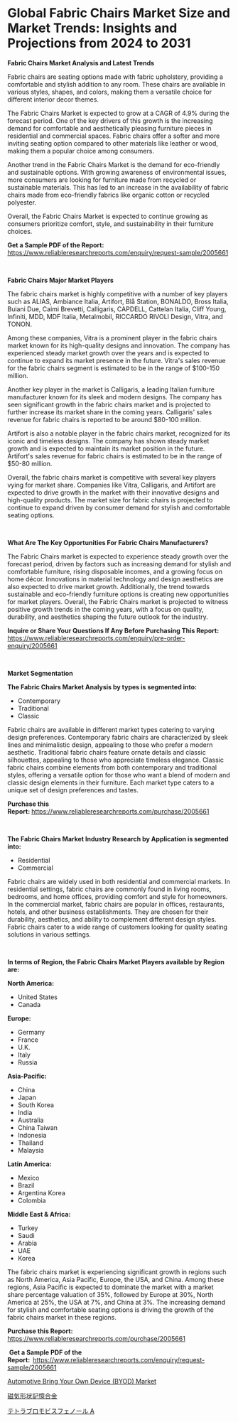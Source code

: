 <p><h1>Global Fabric Chairs Market Size and Market Trends: Insights and Projections from 2024 to 2031</h1></p><p><strong>Fabric Chairs Market Analysis and Latest Trends</strong></p>
<p><p>Fabric chairs are seating options made with fabric upholstery, providing a comfortable and stylish addition to any room. These chairs are available in various styles, shapes, and colors, making them a versatile choice for different interior decor themes.</p><p>The Fabric Chairs Market is expected to grow at a CAGR of 4.9% during the forecast period. One of the key drivers of this growth is the increasing demand for comfortable and aesthetically pleasing furniture pieces in residential and commercial spaces. Fabric chairs offer a softer and more inviting seating option compared to other materials like leather or wood, making them a popular choice among consumers.</p><p>Another trend in the Fabric Chairs Market is the demand for eco-friendly and sustainable options. With growing awareness of environmental issues, more consumers are looking for furniture made from recycled or sustainable materials. This has led to an increase in the availability of fabric chairs made from eco-friendly fabrics like organic cotton or recycled polyester.</p><p>Overall, the Fabric Chairs Market is expected to continue growing as consumers prioritize comfort, style, and sustainability in their furniture choices.</p></p>
<p><strong>Get a Sample PDF of the Report:&nbsp;</strong> <a href="https://www.reliableresearchreports.com/enquiry/request-sample/2005661">https://www.reliableresearchreports.com/enquiry/request-sample/2005661</a></p>
<p>&nbsp;</p>
<p><strong>Fabric Chairs Major Market Players</strong></p>
<p><p>The fabric chairs market is highly competitive with a number of key players such as ALIAS, Ambiance Italia, Artifort, Blå Station, BONALDO, Bross Italia, Buiani Due, Caimi Brevetti, Calligaris, CAPDELL, Cattelan Italia, Cliff Young, Infiniti, MDD, MDF Italia, Metalmobil, RICCARDO RIVOLI Design, Vitra, and TONON.</p><p>Among these companies, Vitra is a prominent player in the fabric chairs market known for its high-quality designs and innovation. The company has experienced steady market growth over the years and is expected to continue to expand its market presence in the future. Vitra's sales revenue for the fabric chairs segment is estimated to be in the range of $100-150 million.</p><p>Another key player in the market is Calligaris, a leading Italian furniture manufacturer known for its sleek and modern designs. The company has seen significant growth in the fabric chairs market and is projected to further increase its market share in the coming years. Calligaris' sales revenue for fabric chairs is reported to be around $80-100 million.</p><p>Artifort is also a notable player in the fabric chairs market, recognized for its iconic and timeless designs. The company has shown steady market growth and is expected to maintain its market position in the future. Artifort's sales revenue for fabric chairs is estimated to be in the range of $50-80 million.</p><p>Overall, the fabric chairs market is competitive with several key players vying for market share. Companies like Vitra, Calligaris, and Artifort are expected to drive growth in the market with their innovative designs and high-quality products. The market size for fabric chairs is projected to continue to expand driven by consumer demand for stylish and comfortable seating options.</p></p>
<p>&nbsp;</p>
<p><strong>What Are The Key Opportunities For Fabric Chairs Manufacturers?</strong></p>
<p><p>The Fabric Chairs market is expected to experience steady growth over the forecast period, driven by factors such as increasing demand for stylish and comfortable furniture, rising disposable incomes, and a growing focus on home décor. Innovations in material technology and design aesthetics are also expected to drive market growth. Additionally, the trend towards sustainable and eco-friendly furniture options is creating new opportunities for market players. Overall, the Fabric Chairs market is projected to witness positive growth trends in the coming years, with a focus on quality, durability, and aesthetics shaping the future outlook for the industry.</p></p>
<p><strong>Inquire or Share Your Questions If Any Before Purchasing This Report:</strong> <a href="https://www.reliableresearchreports.com/enquiry/pre-order-enquiry/2005661">https://www.reliableresearchreports.com/enquiry/pre-order-enquiry/2005661</a></p>
<p>&nbsp;</p>
<p><strong>Market Segmentation</strong></p>
<p><strong>The Fabric Chairs Market Analysis by types is segmented into:</strong></p>
<p><ul><li>Contemporary</li><li>Traditional</li><li>Classic</li></ul></p>
<p><p>Fabric chairs are available in different market types catering to varying design preferences. Contemporary fabric chairs are characterized by sleek lines and minimalistic design, appealing to those who prefer a modern aesthetic. Traditional fabric chairs feature ornate details and classic silhouettes, appealing to those who appreciate timeless elegance. Classic fabric chairs combine elements from both contemporary and traditional styles, offering a versatile option for those who want a blend of modern and classic design elements in their furniture. Each market type caters to a unique set of design preferences and tastes.</p></p>
<p><strong>Purchase this Report:&nbsp;</strong><a href="https://www.reliableresearchreports.com/purchase/2005661">https://www.reliableresearchreports.com/purchase/2005661</a></p>
<p>&nbsp;</p>
<p><strong>The Fabric Chairs Market Industry Research by Application is segmented into:</strong></p>
<p><ul><li>Residential</li><li>Commercial</li></ul></p>
<p><p>Fabric chairs are widely used in both residential and commercial markets. In residential settings, fabric chairs are commonly found in living rooms, bedrooms, and home offices, providing comfort and style for homeowners. In the commercial market, fabric chairs are popular in offices, restaurants, hotels, and other business establishments. They are chosen for their durability, aesthetics, and ability to complement different design styles. Fabric chairs cater to a wide range of customers looking for quality seating solutions in various settings.</p></p>
<p>&nbsp;</p>
<p><strong>In terms of Region, the Fabric Chairs Market Players available by Region are:</strong></p>
<p>
    <p> <strong> North America: </strong>
        <ul>
            <li>United States</li>
            <li>Canada</li>
        </ul>
        </p> 
    <p> <strong> Europe: </strong>
        <ul>
            <li>Germany</li>
            <li>France</li>
            <li>U.K.</li>
            <li>Italy</li>
            <li>Russia</li>
        </ul>
        </p> 
    <p> <strong> Asia-Pacific: </strong>
        <ul>
            <li>China</li>
            <li>Japan</li>
            <li>South Korea</li>
            <li>India</li>
            <li>Australia</li>
            <li>China Taiwan</li>
            <li>Indonesia</li>
            <li>Thailand</li>
            <li>Malaysia</li>
        </ul>
        </p> 
    <p> <strong> Latin America: </strong>
        <ul>
            <li>Mexico</li>
            <li>Brazil</li>
            <li>Argentina Korea</li>
            <li>Colombia</li>
        </ul>
        </p> 
    <p> <strong> Middle East & Africa: </strong>
        <ul>
            <li>Turkey</li>
            <li>Saudi</li>
            <li>Arabia</li>
            <li>UAE</li>
            <li>Korea</li>
        </ul>
    </p>
    </p>
<p><p>The fabric chairs market is experiencing significant growth in regions such as North America, Asia Pacific, Europe, the USA, and China. Among these regions, Asia Pacific is expected to dominate the market with a market share percentage valuation of 35%, followed by Europe at 30%, North America at 25%, the USA at 7%, and China at 3%. The increasing demand for stylish and comfortable seating options is driving the growth of the fabric chairs market in these regions.</p></p>
<p><strong>Purchase this Report: </strong><a href="https://www.reliableresearchreports.com/purchase/2005661">https://www.reliableresearchreports.com/purchase/2005661</a></p>
<p>&nbsp;<strong>Get a Sample PDF of the Report:&nbsp;&nbsp;</strong><a href="https://www.reliableresearchreports.com/enquiry/request-sample/2005661">https://www.reliableresearchreports.com/enquiry/request-sample/2005661</a></p>
<p><strong></strong></p>
<p><p><a href="https://unruly-ladybug-44b.notion.site/Automotive-Bring-Your-Own-Device-BYOD-Market-Size-Share-Trends-Analysis-Report-By-Material-By--4d41ecb5e75541d4927c372ea7c2b38d">Automotive Bring Your Own Device (BYOD) Market</a></p><p><a href="https://medium.com/@terrelliemann565620/%E7%A3%81%E6%80%A7%E5%BD%A2%E7%8A%B6%E8%A8%98%E6%86%B6%E5%90%88%E9%87%91%E5%B8%82%E5%A0%B4%E3%81%AE%E3%82%A4%E3%83%B3%E3%82%B5%E3%82%A4%E3%83%88-%E5%B8%82%E5%A0%B4%E5%8B%95%E5%90%91-%E6%88%90%E9%95%B7-2024%E5%B9%B4%E3%81%8B%E3%82%892031%E5%B9%B4%E3%81%BE%E3%81%A7%E3%81%AE%E4%BA%88%E6%B8%AC-740629ed8f8f">磁気形状記憶合金</a></p><p><a href="https://medium.com/@a.d.michael1/%E3%83%86%E3%83%88%E3%83%A9%E3%83%96%E3%83%AD%E3%83%A2%E3%83%93%E3%82%B9%E3%83%95%E3%82%A7%E3%83%8E%E3%83%BC%E3%83%ABa%E5%B8%82%E5%A0%B4-%E7%A8%AE%E9%A1%9E-%E5%BF%9C%E7%94%A8-%E5%9C%B0%E7%90%86%E3%81%AB%E3%82%88%E3%82%8B%E5%8C%85%E6%8B%AC%E7%9A%84%E3%81%AA%E8%A9%95%E4%BE%A1-b168e7590837">テトラブロモビスフェノール A</a></p></p>